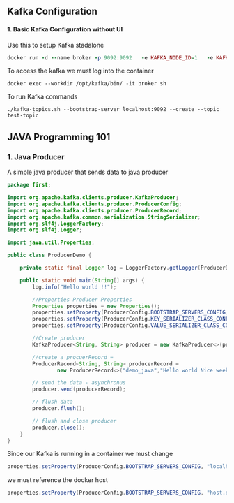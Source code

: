 ## Kafka Configuration 

#### 1. Basic Kafka Configuration without UI 

Use this to setup Kafka stadalone 
```ruby
docker run -d --name broker -p 9092:9092   -e KAFKA_NODE_ID=1   -e KAFKA_PROCESS_ROLES=broker,controller   -e KAFKA_LISTENERS=PLAINTEXT://:9092,CONTROLLER://:9093   -e KAFKA_ADVERTISED_LISTENERS=PLAINTEXT://host.docker.internal:9092   -e KAFKA_CONTROLLER_LISTENER_NAMES=CONTROLLER   -e KAFKA_LISTENER_SECURITY_PROTOCOL_MAP=CONTROLLER:PLAINTEXT,PLAINTEXT:PLAINTEXT   -e KAFKA_CONTROLLER_QUORUM_VOTERS=1@localhost:9093   -e KAFKA_LOG_DIRS=/tmp/kraft-combined-logs   -e KAFKA_OFFSETS_TOPIC_REPLICATION_FACTOR=1   apache/kafka:latest

```
To access the kafka we must log into the container 

```shell
docker exec --workdir /opt/kafka/bin/ -it broker sh
```
To run Kafka commands 
```shell
./kafka-topics.sh --bootstrap-server localhost:9092 --create --topic test-topic
```

## JAVA Programming 101 

### 1. Java Producer
A simple java producer that sends data to java producer 
```java
package first;

import org.apache.kafka.clients.producer.KafkaProducer;
import org.apache.kafka.clients.producer.ProducerConfig;
import org.apache.kafka.clients.producer.ProducerRecord;
import org.apache.kafka.common.serialization.StringSerializer;
import org.slf4j.LoggerFactory;
import org.slf4j.Logger;

import java.util.Properties;

public class ProducerDemo {

    private static final Logger log = LoggerFactory.getLogger(ProducerDemo.class.getSimpleName());

    public static void main(String[] args) {
        log.info("Hello world !!");

        //Properties Producer Properties
        Properties properties = new Properties();
        properties.setProperty(ProducerConfig.BOOTSTRAP_SERVERS_CONFIG, "host.docker.internal:9092");
        properties.setProperty(ProducerConfig.KEY_SERIALIZER_CLASS_CONFIG, StringSerializer.class.getName());
        properties.setProperty(ProducerConfig.VALUE_SERIALIZER_CLASS_CONFIG, StringSerializer.class.getName());

        //Create producer
        KafkaProducer<String, String> producer = new KafkaProducer<>(properties);

        //create a procuerRecord =
        ProducerRecord<String, String> producerRecord =
                new ProducerRecord<>("demo_java","Hello world Nice weekend");

        // send the data - asynchronus
        producer.send(producerRecord);

        // flush data
        producer.flush();

        // flush and close producer
        producer.close();
    }
}
```

Since our Kafka is running in a container we must change 

```java
properties.setProperty(ProducerConfig.BOOTSTRAP_SERVERS_CONFIG, "localhost:9092");
```
we must reference the docker host 

```java
properties.setProperty(ProducerConfig.BOOTSTRAP_SERVERS_CONFIG, "host.docker.internal:9092");
```
